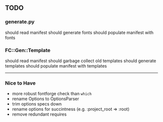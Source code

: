 ## TODO

### generate.py

should read manifest
should generate fonts
should populate manifest with fonts

### FC::Gen::Template

should read manifest
should garbage collect old templates
should generate templates
should populate manifest with templates

---

### Nice to Have

* more robust fontforge check than `which`
* rename Options to OptionsParser
* trim options specs down
* rename options for succintness (e.g. :project_root => :root)
* remove redundant requires
